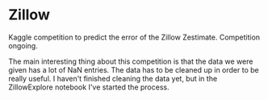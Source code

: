 # Zillow

Kaggle competition to predict the error of the Zillow Zestimate. Competition ongoing.

The main interesting thing about this competition is that the data we were given has a lot of NaN entries. The data has to be cleaned up in order to be really useful. I haven't finished cleaning the data yet, but in the ZillowExplore notebook I've started the process.
